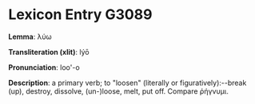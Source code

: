 # Lexicon Entry G3089

**Lemma**: λύω

**Transliteration (xlit)**: lýō

**Pronunciation**: loo'-o

**Description**:
a primary verb; to "loosen" (literally or figuratively):--break (up), destroy, dissolve, (un-)loose, melt, put off. Compare ῥήγνυμι.
